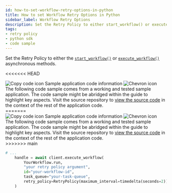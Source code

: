 ```yaml
---
id: how-to-set-workflow-retry-options-in-python
title: How to set Workflow Retry Options in Python
sidebar_label: Workflow Retry Options
description: Set the Retry Policy to either start_workflow() or execute_workflow().
tags:
- retry policy
- python sdk
- code sample
---
```


<!-- DO NOT EDIT THIS FILE DIRECTLY.
THIS FILE IS GENERATED from https://github.com/temporalio/documentation-samples-python/blob/main/workflow_timeouts_retries/workflows_dacx.py. -->

Set the Retry Policy to either the [`start_workflow()`](https://python.temporal.io/temporalio.client.Client.html#start_workflow) or [`execute_workflow()`](https://python.temporal.io/temporalio.client.Client.html#execute_workflow) asynchronous methods.

<<<<<<< HEAD

<div class="copycode-notice-container"><div class="copycode-notice"><img data-style="copycode-icon" src="/icons/copycode.png" alt="Copy code icon" /> Sample application code information <img id="i-812d2852-3d37-421d-b400-4576c7e20e1c" data-event="clickable-copycode-info" data-style="chevron-icon" src="/icons/chevron.png" alt="Chevron icon" /></div><div id="copycode-info-812d2852-3d37-421d-b400-4576c7e20e1c" class="copycode-info">The following code sample comes from a working and tested sample application. The code sample might be abridged within the guide to highlight key aspects. Visit the source repository to <a href="https://github.com/temporalio/documentation-samples-python/blob/main/workflow_timeouts_retries/workflows_dacx.py">view the source code</a> in the context of the rest of the application code.</div></div>
=======
<div class="copycode-notice-container"><div class="copycode-notice"><img data-style="copycode-icon" src="/icons/copycode.png" alt="Copy code icon" /> Sample application code information <img id="i-7e7132e3-7bbd-4fd6-87f9-601b7c49b949" data-event="clickable-copycode-info" data-style="chevron-icon" src="/icons/chevron.png" alt="Chevron icon" /></div><div id="copycode-info-7e7132e3-7bbd-4fd6-87f9-601b7c49b949" class="copycode-info">The following code sample comes from a working and tested sample application. The code sample might be abridged within the guide to highlight key aspects. Visit the source repository to <a href="https://github.com/temporalio/documentation-samples-python/blob/main/workflow_timeouts_retries/workflows_dacx.py">view the source code</a> in the context of the rest of the application code.</div></div>
>>>>>>> main

```python
# ...
    handle = await client.execute_workflow(
        YourWorkflow.run,
        "your retry policy argument",
        id="your-workflow-id",
        task_queue="your-task-queue",
        retry_policy=RetryPolicy(maximum_interval=timedelta(seconds=2)),
    )
```
